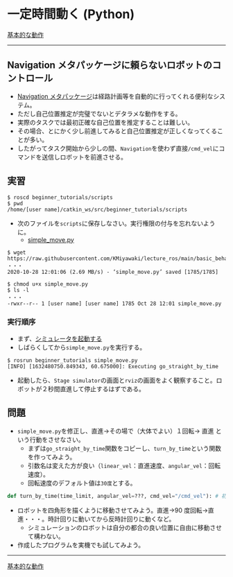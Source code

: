 # 一定時間動く (Python)

[基本的な動作](./Home.md)

---

## Navigation メタパッケージに頼らないロボットのコントロール

- [Navigation メタパッケージ](http://wiki.ros.org/ja/navigation)は経路計画等を自動的に行ってくれる便利なシステム。
- ただし自己位置推定が完璧でないとデタラメな動作をする。
- 実際のタスクでは最初正確な自己位置を推定することは難しい。
- その場合、とにかく少し前進してみると自己位置推定が正しくなってくることが多い。
- したがってタスク開始から少しの間、`Navigation`を使わず直接`/cmd_vel`にコマンドを送信しロボットを前進させる。

## 実習

```shell
$ roscd beginner_tutorials/scripts
$ pwd
/home/[user name]/catkin_ws/src/beginner_tutorials/scripts
```

- 次のファイルを`scripts`に保存しなさい。実行権限の付与を忘れないように。
  - [simple_move.py](https://raw.githubusercontent.com/KMiyawaki/lecture_ros/main/basic_behaviors/simple_move/simple_move.py)

```shell
$ wget https://raw.githubusercontent.com/KMiyawaki/lecture_ros/main/basic_behaviors/simple_move/simple_move.py
・・・
2020-10-28 12:01:06 (2.69 MB/s) - ‘simple_move.py’ saved [1785/1785]

$ chmod u+x simple_move.py
$ ls -l
・・・
-rwxr--r-- 1 [user name] [user name] 1785 Oct 28 12:01 simple_move.py
```

### 実行順序

- まず、[シミュレータを起動する](../stage_simulator/stage_simulator_01.md)
- しばらくしてから`simple_move.py`を実行する。

```shell
$ rosrun beginner_tutorials simple_move.py
[INFO] [1632480750.849343, 60.675000]: Executing go_straight_by_time
```

- 起動したら、`Stage simulator`の画面と`rviz`の画面をよく観察すること。ロボットが２秒間直進して停止するはずである。

## 問題

- `simple_move.py`を修正し、直進->その場で（大体でよい）１回転-> 直進 という行動をさせなさい。
  - まずは`go_straight_by_time`関数をコピーし、`turn_by_time`という関数を作ってみよう。
  - 引数名は変えた方が良い（`linear_vel`：直進速度、`angular_vel`：回転速度）。
  - 回転速度のデフォルト値は`30度`とする。

```python
def turn_by_time(time_limit, angular_vel=???, cmd_vel="/cmd_vel"): # 初期値はどうする？
```

- ロボットを四角形を描くように移動させてみよう。直進->90 度回転->直進・・・。時計回りに動いてから反時計回りに動くなど。
  - シミュレーションのロボットは自分の都合の良い位置に自由に移動させて構わない。
- 作成したプログラムを実機でも試してみよう。

---

[基本的な動作](./Home.md)
